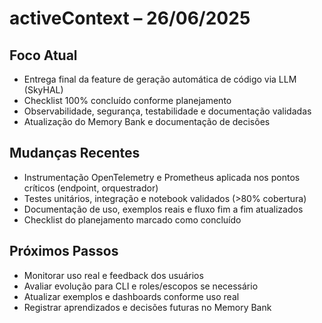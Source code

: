 # activeContext – 26/06/2025

## Foco Atual

- Entrega final da feature de geração automática de código via LLM (SkyHAL)
- Checklist 100% concluído conforme planejamento
- Observabilidade, segurança, testabilidade e documentação validadas
- Atualização do Memory Bank e documentação de decisões

## Mudanças Recentes

- Instrumentação OpenTelemetry e Prometheus aplicada nos pontos críticos (endpoint, orquestrador)
- Testes unitários, integração e notebook validados (>80% cobertura)
- Documentação de uso, exemplos reais e fluxo fim a fim atualizados
- Checklist do planejamento marcado como concluído

## Próximos Passos

- Monitorar uso real e feedback dos usuários
- Avaliar evolução para CLI e roles/escopos se necessário
- Atualizar exemplos e dashboards conforme uso real
- Registrar aprendizados e decisões futuras no Memory Bank

